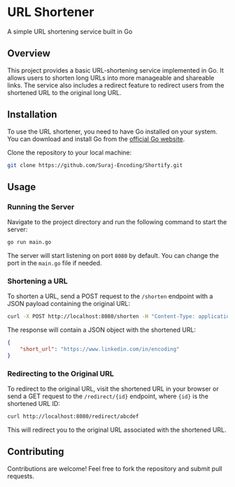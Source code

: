 <!-- # URL Shortener Readme # -->

# URL Shortener

A simple URL shortening service built in Go

## Overview

This project provides a basic URL-shortening service implemented in Go. It allows users to shorten long URLs into more manageable and shareable links. The service also includes a redirect feature to redirect users from the shortened URL to the original long URL.

## Installation

To use the URL shortener, you need to have Go installed on your system. You can download and install Go from the [official Go website](https://go.dev/).

Clone the repository to your local machine:

```sh
git clone https://github.com/Suraj-Encoding/Shortify.git
```

## Usage

### Running the Server

Navigate to the project directory and run the following command to start the server:

```sh
go run main.go
```

The server will start listening on port `8080` by default. You can change the port in the `main.go` file if needed.

### Shortening a URL

To shorten a URL, send a POST request to the `/shorten` endpoint with a JSON payload containing the original URL:

```sh
curl -X POST http://localhost:8080/shorten -H "Content-Type: application/json" -d '{"url": "https://example.com"}'
```

The response will contain a JSON object with the shortened URL:

```json
{
    "short_url": "https://www.linkedin.com/in/encoding"
}
```

### Redirecting to the Original URL

To redirect to the original URL, visit the shortened URL in your browser or send a GET request to the `/redirect/{id}` endpoint, where `{id}` is the shortened URL ID:

```sh
curl http://localhost:8080/redirect/abcdef
```

This will redirect you to the original URL associated with the shortened URL.

## Contributing

Contributions are welcome! Feel free to fork the repository and submit pull requests.
